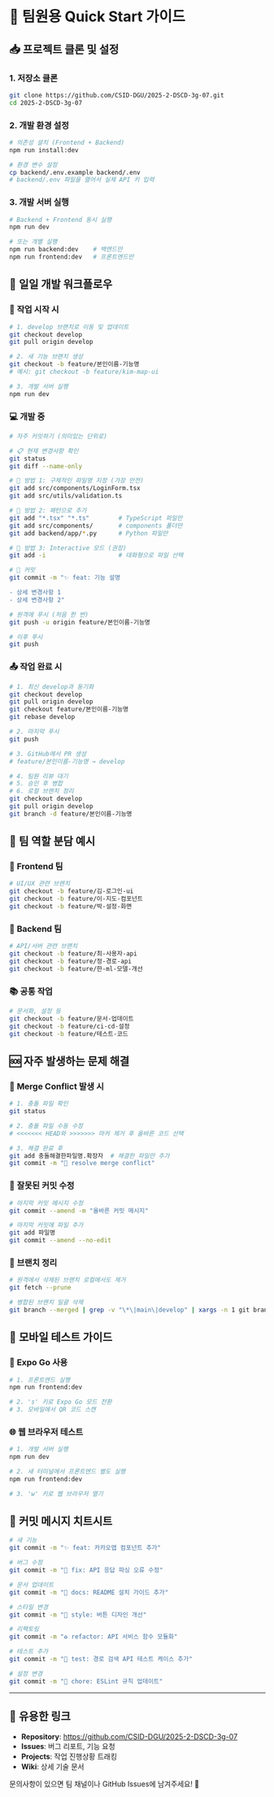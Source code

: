 # 🚀 팀원용 Quick Start 가이드

## 📥 프로젝트 클론 및 설정

### 1. **저장소 클론**

```bash
git clone https://github.com/CSID-DGU/2025-2-DSCD-3g-07.git
cd 2025-2-DSCD-3g-07
```

### 2. **개발 환경 설정**

```bash
# 의존성 설치 (Frontend + Backend)
npm run install:dev

# 환경 변수 설정
cp backend/.env.example backend/.env
# backend/.env 파일을 열어서 실제 API 키 입력
```

### 3. **개발 서버 실행**

```bash
# Backend + Frontend 동시 실행
npm run dev

# 또는 개별 실행
npm run backend:dev    # 백엔드만
npm run frontend:dev   # 프론트엔드만
```

## 🔄 일일 개발 워크플로우

### 📅 **작업 시작 시**

```bash
# 1. develop 브랜치로 이동 및 업데이트
git checkout develop
git pull origin develop

# 2. 새 기능 브랜치 생성
git checkout -b feature/본인이름-기능명
# 예시: git checkout -b feature/kim-map-ui

# 3. 개발 서버 실행
npm run dev
```

### 💻 **개발 중**

```bash
# 자주 커밋하기 (의미있는 단위로)

# 📋 현재 변경사항 확인
git status
git diff --name-only

# 🎯 방법 1: 구체적인 파일명 지정 (가장 안전)
git add src/components/LoginForm.tsx
git add src/utils/validation.ts

# 🎯 방법 2: 패턴으로 추가
git add "*.tsx" "*.ts"        # TypeScript 파일만
git add src/components/       # components 폴더만
git add backend/app/*.py      # Python 파일만

# 🎯 방법 3: Interactive 모드 (권장)
git add -i                    # 대화형으로 파일 선택

# 📝 커밋
git commit -m "✨ feat: 기능 설명

- 상세 변경사항 1
- 상세 변경사항 2"

# 원격에 푸시 (처음 한 번)
git push -u origin feature/본인이름-기능명

# 이후 푸시
git push
```

### 📤 **작업 완료 시**

```bash
# 1. 최신 develop과 동기화
git checkout develop
git pull origin develop
git checkout feature/본인이름-기능명
git rebase develop

# 2. 마지막 푸시
git push

# 3. GitHub에서 PR 생성
# feature/본인이름-기능명 → develop

# 4. 팀원 리뷰 대기
# 5. 승인 후 병합
# 6. 로컬 브랜치 정리
git checkout develop
git pull origin develop
git branch -d feature/본인이름-기능명
```

## 👥 팀 역할 분담 예시

### 🎨 **Frontend 팀**

```bash
# UI/UX 관련 브랜치
git checkout -b feature/김-로그인-ui
git checkout -b feature/이-지도-컴포넌트  
git checkout -b feature/박-설정-화면
```

### 🔧 **Backend 팀**

```bash
# API/서버 관련 브랜치
git checkout -b feature/최-사용자-api
git checkout -b feature/정-경로-api
git checkout -b feature/한-ml-모델-개선
```

### 📚 **공통 작업**

```bash
# 문서화, 설정 등
git checkout -b feature/문서-업데이트
git checkout -b feature/ci-cd-설정
git checkout -b feature/테스트-코드
```

## 🆘 자주 발생하는 문제 해결

### 🔀 **Merge Conflict 발생 시**

```bash
# 1. 충돌 파일 확인
git status

# 2. 충돌 파일 수동 수정
# <<<<<<< HEAD와 >>>>>>> 마커 제거 후 올바른 코드 선택

# 3. 해결 완료 후
git add 충돌해결한파일명.확장자  # 해결한 파일만 추가
git commit -m "🔀 resolve merge conflict"
```

### 🔄 **잘못된 커밋 수정**

```bash
# 마지막 커밋 메시지 수정
git commit --amend -m "올바른 커밋 메시지"

# 마지막 커밋에 파일 추가
git add 파일명
git commit --amend --no-edit
```

### 🌿 **브랜치 정리**

```bash
# 원격에서 삭제된 브랜치 로컬에서도 제거
git fetch --prune

# 병합된 브랜치 일괄 삭제
git branch --merged | grep -v "\*\|main\|develop" | xargs -n 1 git branch -d
```

## 📱 모바일 테스트 가이드

### 🔧 **Expo Go 사용**

```bash
# 1. 프론트엔드 실행
npm run frontend:dev

# 2. 's' 키로 Expo Go 모드 전환
# 3. 모바일에서 QR 코드 스캔
```

### 🌐 **웹 브라우저 테스트**

```bash
# 1. 개발 서버 실행
npm run dev

# 2. 새 터미널에서 프론트엔드 별도 실행
npm run frontend:dev

# 3. 'w' 키로 웹 브라우저 열기
```

## 🎯 커밋 메시지 치트시트

```bash
# 새 기능
git commit -m "✨ feat: 카카오맵 컴포넌트 추가"

# 버그 수정
git commit -m "🐛 fix: API 응답 파싱 오류 수정"

# 문서 업데이트
git commit -m "📝 docs: README 설치 가이드 추가"

# 스타일 변경
git commit -m "💄 style: 버튼 디자인 개선"

# 리팩토링
git commit -m "♻️ refactor: API 서비스 함수 모듈화"

# 테스트 추가
git commit -m "🧪 test: 경로 검색 API 테스트 케이스 추가"

# 설정 변경
git commit -m "🔧 chore: ESLint 규칙 업데이트"
```

---

## 🔗 유용한 링크

- **Repository**: https://github.com/CSID-DGU/2025-2-DSCD-3g-07
- **Issues**: 버그 리포트, 기능 요청
- **Projects**: 작업 진행상황 트래킹
- **Wiki**: 상세 기술 문서

문의사항이 있으면 팀 채널이나 GitHub Issues에 남겨주세요! 🙌